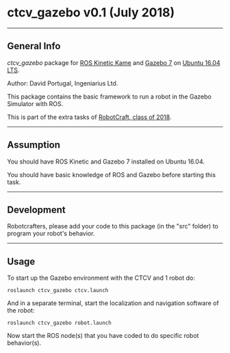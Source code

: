 # ctcv_gazebo v0.1 (July 2018)

----
## General Info

*ctcv_gazebo* package for [ROS Kinetic Kame](http://wiki.ros.org/kinetic) and [Gazebo 7](http://gazebosim.org) on [Ubuntu 16.04 LTS](ftp://ftp.dei.uc.pt/pub/linux/ubuntu/releases/16.04.4).

Author: David Portugal, Ingeniarius Ltd.

This package contains the basic framework to run a robot in the Gazebo Simulator with ROS.

This is part of the extra tasks of [RobotCraft, class of 2018](http://robotcraft.ingeniarius.pt/).

----
## Assumption

You should have ROS Kinetic and Gazebo 7 installed on Ubuntu 16.04.

You should have basic knowledge of ROS and Gazebo before starting this task.

----
## Development
Robotcrafters, please add your code to this package (in the "src" folder) to program your robot's behavior.

----
## Usage

To start up the Gazebo environment with the CTCV and 1 robot do:

```
roslaunch ctcv_gazebo ctcv.launch
```

And in a separate terminal, start the localization and navigation software of the robot:

```
roslaunch ctcv_gazebo robot.launch
```

Now start the ROS node(s) that you have coded to do specific robot behavior(s).